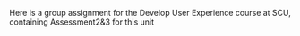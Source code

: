 Here is a group assignment for the Develop User Experience course at SCU, containing Assessment2&3 for this unit
